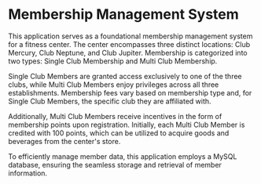 # Membership Management System

This application serves as a foundational membership management system for a fitness center. The center encompasses three distinct locations: Club Mercury, Club Neptune, and Club Jupiter. Membership is categorized into two types: Single Club Membership and Multi Club Membership.

Single Club Members are granted access exclusively to one of the three clubs, while Multi Club Members enjoy privileges across all three establishments. Membership fees vary based on membership type and, for Single Club Members, the specific club they are affiliated with.

Additionally, Multi Club Members receive incentives in the form of membership points upon registration. Initially, each Multi Club Member is credited with 100 points, which can be utilized to acquire goods and beverages from the center's store.

To efficiently manage member data, this application employs a MySQL database, ensuring the seamless storage and retrieval of member information.
